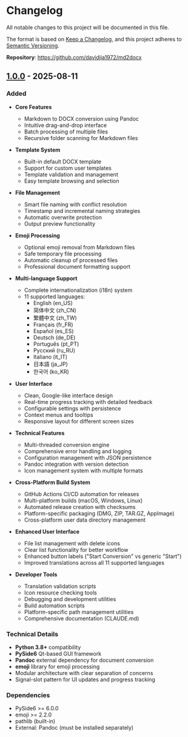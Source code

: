 # Changelog

All notable changes to this project will be documented in this file.

The format is based on [Keep a Changelog](https://keepachangelog.com/en/1.0.0/),
and this project adheres to [Semantic Versioning](https://semver.org/spec/v2.0.0.html).

**Repository**: https://github.com/davidjia1972/md2docx

## [1.0.0] - 2025-08-11

### Added
- **Core Features**
  - Markdown to DOCX conversion using Pandoc
  - Intuitive drag-and-drop interface
  - Batch processing of multiple files
  - Recursive folder scanning for Markdown files

- **Template System**
  - Built-in default DOCX template
  - Support for custom user templates
  - Template validation and management
  - Easy template browsing and selection

- **File Management**
  - Smart file naming with conflict resolution
  - Timestamp and incremental naming strategies
  - Automatic overwrite protection
  - Output preview functionality

- **Emoji Processing**
  - Optional emoji removal from Markdown files
  - Safe temporary file processing
  - Automatic cleanup of processed files
  - Professional document formatting support

- **Multi-language Support**
  - Complete internationalization (i18n) system
  - 11 supported languages:
    - English (en_US)
    - 简体中文 (zh_CN)
    - 繁體中文 (zh_TW)
    - Français (fr_FR)
    - Español (es_ES)
    - Deutsch (de_DE)
    - Português (pt_PT)
    - Русский (ru_RU)
    - Italiano (it_IT)
    - 日本語 (ja_JP)
    - 한국어 (ko_KR)

- **User Interface**
  - Clean, Google-like interface design
  - Real-time progress tracking with detailed feedback
  - Configurable settings with persistence
  - Context menus and tooltips
  - Responsive layout for different screen sizes

- **Technical Features**
  - Multi-threaded conversion engine
  - Comprehensive error handling and logging
  - Configuration management with JSON persistence
  - Pandoc integration with version detection
  - Icon management system with multiple formats

- **Cross-Platform Build System**
  - GitHub Actions CI/CD automation for releases
  - Multi-platform builds (macOS, Windows, Linux)
  - Automated release creation with checksums
  - Platform-specific packaging (DMG, ZIP, TAR.GZ, AppImage)
  - Cross-platform user data directory management

- **Enhanced User Interface**
  - File list management with delete icons
  - Clear list functionality for better workflow
  - Enhanced button labels ("Start Conversion" vs generic "Start")
  - Improved translations across all 11 supported languages

- **Developer Tools**
  - Translation validation scripts
  - Icon resource checking tools
  - Debugging and development utilities
  - Build automation scripts
  - Platform-specific path management utilities
  - Comprehensive documentation (CLAUDE.md)

### Technical Details
- **Python 3.8+** compatibility
- **PySide6** Qt-based GUI framework
- **Pandoc** external dependency for document conversion
- **emoji** library for emoji processing
- Modular architecture with clear separation of concerns
- Signal-slot pattern for UI updates and progress tracking

### Dependencies
- PySide6 >= 6.0.0
- emoji >= 2.2.0
- pathlib (built-in)
- External: Pandoc (must be installed separately)

[1.0.0]: https://github.com/davidjia1972/md2docx/releases/tag/v1.0.0